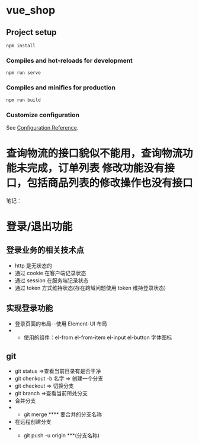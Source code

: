 # vue_shop

## Project setup

```
npm install
```

### Compiles and hot-reloads for development

```
npm run serve
```

### Compiles and minifies for production

```
npm run build
```

### Customize configuration

See [Configuration Reference](https://cli.vuejs.org/config/).

# 查询物流的接口貌似不能用，查询物流功能未完成，订单列表 修改功能没有接口，包括商品列表的修改操作也没有接口

笔记：

# 登录/退出功能

## 登录业务的相关技术点

- http 是无状态的
- 通过 cookie 在客户端记录状态
- 通过 session 在服务端记录状态
- 通过 token 方式维持状态(存在跨域问题使用 token 维持登录状态)

## 实现登录功能

- 登录页面的布局--使用 Element-UI 布局
- - 使用的组件：el-from el-from-item el-input el-button 字体图标

## git

- git status =>查看当前目录有是否干净
- git chenkout -b 名字 => 创建一个分支
- git checkout => 切换分支
- git branch =>查看当前所处分支
- 合并分支
- - git merge \*\*\*\* 要合并的分支名称
- 在远程创建分支
- - git push -u origin \*\*\*(分支名称)
